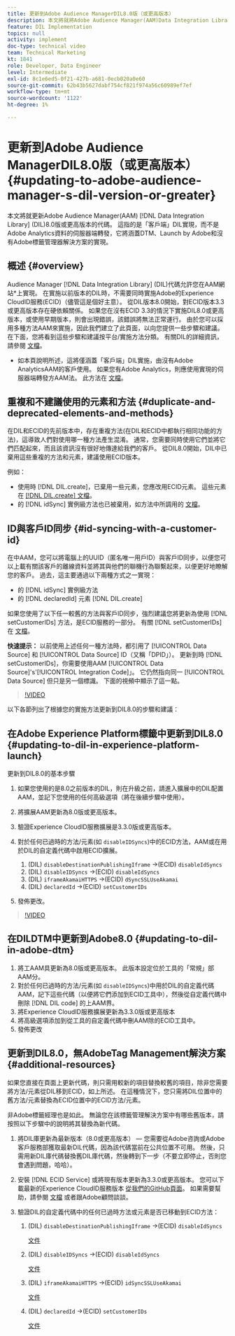 ```yaml
---
title: 更新到Adobe Audience ManagerDIL8.0版（或更高版本）
description: 本文將就將Adobe Audience Manager(AAM)Data Integration Library(DIL)代碼更新為8.0版或更高版本提供步驟和建議。 這指的是「客戶端」DIL實現，而不是Adobe Analytics資料的伺服器端轉發，它將涵蓋DTM、Launch by Adobe和沒有Adobe標籤管理器解決方案的實現。
feature: DIL Implementation
topics: null
activity: implement
doc-type: technical video
team: Technical Marketing
kt: 1841
role: Developer, Data Engineer
level: Intermediate
exl-id: 8c1e6ed5-0f21-427b-a681-0ecb020a0e60
source-git-commit: 62b43b5627dabf754cf821f974a56c60989ef7ef
workflow-type: tm+mt
source-wordcount: '1122'
ht-degree: 1%

---
```


# 更新到Adobe Audience ManagerDIL8.0版（或更高版本） {#updating-to-adobe-audience-manager-s-dil-version-or-greater}

本文將就更新Adobe Audience Manager(AAM) [!DNL Data Integration Library] (DIL)8.0版或更高版本的代碼。 這指的是「客戶端」DIL實現，而不是Adobe Analytics資料的伺服器端轉發，它將涵蓋DTM、Launch by Adobe和沒有Adobe標籤管理器解決方案的實現。

## 概述 {#overview}

Audience Manager [!DNL Data Integration Library] (DIL)代碼允許您在AAM網站*上實現。 在實施以前版本的DIL時，不需要同時實施Adobe的Experience CloudID服務(ECID)（儘管這是個好主意）。 從DIL版本8.0開始，對ECID版本3.3或更高版本存在硬依賴關係。 如果您在沒有ECID 3.3的情況下實施DIL8.0或更高版本，或使用早期版本，則會出現錯誤，該錯誤將無法正常運行。 由於您可以採用多種方法AAM來實施，因此我們建立了此頁面，以向您提供一些步驟和建議。 在下面，您將看到這些步驟和建議按平台/實施方法分類。 有關DIL的詳細資訊，請參閱 [文檔](https://experienceleague.adobe.com/docs/audience-manager/user-guide/dil-api/dil-overview.html?lang=en)。

* 如本頁說明所述，這將僅涵蓋「客戶端」DIL實施，由沒有Adobe AnalyticsAAM的客戶使用。 如果您有Adobe Analytics，則應使用實現的伺服器端轉發方AAM法。 此方法在 [文檔](https://experienceleague.adobe.com/docs/analytics/admin/admin-tools/server-side-forwarding/ssf.html)。

## 重複和不建議使用的元素和方法 {#duplicate-and-deprecated-elements-and-methods}

在DIL和ECID的先前版本中，存在重複方法(在DIL和ECID中都執行相同功能的方法)，這導致人們對使用哪一種方法產生混淆。 通常，您需要同時使用它們並將它們匹配起來，而且該資訊沒有很好地傳達給我們的客戶。 從DIL8.0開始，DIL中已棄用這些重複的方法和元素，建議使用ECID版本。

例如：

* 使用時 [!DNL DIL.create]，已棄用一些元素，您應改用ECID元素。 這些元素在 [[!DNL DIL.create] 文檔](https://experienceleague.adobe.com/docs/audience-manager/user-guide/dil-api/class-level-dil-methods/dil-create.html)。
* 的 [!DNL idSync] 實例級方法也已被棄用，如方法中所調用的 [文檔](https://experienceleague.adobe.com/docs/audience-manager/user-guide/dil-api/dil-instance-methods.html)。

## ID與客戶ID同步 {#id-syncing-with-a-customer-id}

在中AAM，您可以將電腦上的UUID（匿名唯一用戶ID）與客戶ID同步，以便您可以上載有關該客戶的離線資料並將其與他們的聯機行為聯繫起來，以便更好地瞭解您的客戶。 過去，這主要通過以下兩種方式之一實現：

* 的 [!DNL idSync] 實例級方法
* 的 [!DNL declaredId] 元素 [!DNL DIL.create]

如果您使用了以下任一較舊的方法與客戶ID同步，強烈建議您將更新為使用 [!DNL setCustomerIDs] 方法，是ECID服務的一部分。 有關 [!DNL setCustomerIDs] 在 [文檔](https://experienceleague.adobe.com/docs/id-service/using/id-service-api/methods/setcustomerids.html)。

**快速提示：** 以前使用上述任何一種方法時，都引用了 [!UICONTROL Data Source] 和 [!UICONTROL Data Source] ID（又稱「DPID」）。 更新到時 [!DNL setCustomerIDs]，你需要使用AAM [!UICONTROL Data Source]&#39;s&#39;[!UICONTROL Integration Code]」。 它仍然指向同一 [!UICONTROL Data Source] 但只是另一個標識。 下面的視頻中顯示了這一點。

>[!VIDEO](https://video.tv.adobe.com/v/23873/?quality=12)

以下各節列出了根據您的實施方法更新到DIL8.0的步驟和建議：

## 在Adobe Experience Platform標籤中更新到DIL8.0 {#updating-to-dil-in-experience-platform-launch}

更新到DIL8.0的基本步驟

1. 如果您使用的是8.0之前版本的DIL，則在升級之前，請進入擴展中的DIL配置AAM，並記下您使用的任何高級選項（將在後續步驟中使用）。
1. 將擴展AAM更新為8.0版或更高版本。
1. 驗證Experience CloudID服務擴展是3.3.0版或更高版本。
1. 對於任何已過時的方法/元素(如 `disableIDSyncs`)中的ECID方法，AAM或在用於DIL的自定義代碼中啟用ECID擴展。

   1. (DIL) `disableDestinationPublishingIframe` ->(ECID) `disableIdSyncs`
   1. (DIL) `disableIDSyncs` ->(ECID) `disableIdSyncs`
   1. (DIL) `iframeAkamaiHTTPS` ->(ECID) `dSyncSSLUseAkamai`
   1. (DIL) `declaredId` ->(ECID) `setCustomerIDs`

1. 發佈更改。

>[!VIDEO](https://video.tv.adobe.com/v/23874/?quality=12)

## 在DILDTM中更新到Adobe8.0 {#updating-to-dil-in-adobe-dtm}

1. 將工AAM具更新為8.0版或更高版本。 此版本設定位於工具的「常規」部AAM分。
1. 對於任何已過時的方法/元素(如 `disableIDSyncs`)中用於DIL的自定義代碼AAM，記下這些代碼（以便將它們添加到ECID工具中），然後從自定義代碼中刪除 [!DNL DIL code] 的上AAM界。
1. 將Experience CloudID服務擴展更新為3.3.0版或更高版本
1. 將高級選項添加到從工具的自定義代碼中刪AAM除的ECID工具中。
1. 發佈更改

## 更新到DIL8.0，無AdobeTag Management解決方案 {#additional-resources}

如果您直接在頁面上更新代碼，則只需用較新的項目替換較舊的項目，除非您需要將方法/元素從DIL移到ECID，如上所述。 在這種情況下，您只需將DIL位置中的舊方法/元素替換為ECID位置中的ECID方法/元素。

非Adobe標籤經理也是如此。 無論您在該標籤管理解決方案中有哪些舊版本，請按照以下步驟中的說明將其替換為新代碼。

1. 將DIL庫更新為最新版本（8.0或更高版本） — 您需要從Adobe咨詢或Adobe客戶服務部獲取最新DIL代碼，因為該代碼當前在公共位置不可用。 然後，只需用新DIL庫代碼替換舊DIL庫代碼，然後轉到下一步（不要立即停止，否則您會遇到問題，哈哈）。
1. 安裝 [!DNL ECID Service] 或將現有版本更新為3.3.0或更高版本。 您可以下載最新的Experience CloudID服務版本 [從我們的GitHub頁面](https://github.com/Adobe-Marketing-Cloud/id-service/releases)。 如果需要幫助，請參閱 [文檔](https://experienceleague.adobe.com/docs/id-service/using/home.html) 或者跟Adobe顧問談談。

1. 驗證DIL的自定義代碼中的任何已過時方法或元素是否已移動到ECID方法：

   1. (DIL) `disableDestinationPublishingIframe` ->(ECID) `disableIdSyncs`

      [文件](https://experienceleague.adobe.com/docs/id-service/using/id-service-api/configurations/disableidsync.html)

   1. (DIL) `disableIDSyncs` ->(ECID) `disableIdSyncs`

      [文件](https://experienceleague.adobe.com/docs/id-service/using/id-service-api/configurations/disableidsync.html)

   1. (DIL) `iframeAkamaiHTTPS` ->(ECID) `idSyncSSLUseAkamai`

      [文件](https://experienceleague.adobe.com/docs/audience-manager/user-guide/dil-api/class-level-dil-methods/dil-create.html)

   1. (DIL) `declaredId` ->(ECID) `setCustomerIDs`

      [文件](https://experienceleague.adobe.com/docs/id-service/using/id-service-api/methods/setcustomerids.html)
